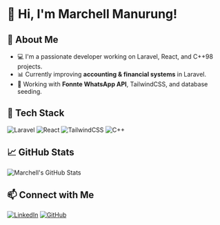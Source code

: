 # 👋 Hi, I'm Marchell Manurung!

## 🚀 About Me
- 💻 I'm a passionate developer working on Laravel, React, and C++98 projects.
- 📊 Currently improving **accounting & financial systems** in Laravel.
- 🔧 Working with **Fonnte WhatsApp API**, TailwindCSS, and database seeding.

## 🔨 Tech Stack
![Laravel](https://img.shields.io/badge/Laravel-FF2D20?style=for-the-badge&logo=laravel&logoColor=white)
![React](https://img.shields.io/badge/React-61DAFB?style=for-the-badge&logo=react&logoColor=white)
![TailwindCSS](https://img.shields.io/badge/TailwindCSS-38B2AC?style=for-the-badge&logo=tailwind-css&logoColor=white)
![C++](https://img.shields.io/badge/C++-00599C?style=for-the-badge&logo=c%2B%2B&logoColor=white)

## 📈 GitHub Stats
![Marchell's GitHub Stats](https://github-readme-stats.vercel.app/api?username=MarchellManurung&show_icons=true&theme=radical)

## 📫 Connect with Me
[![LinkedIn](https://img.shields.io/badge/LinkedIn-0077B5?style=for-the-badge&logo=linkedin&logoColor=white)](https://linkedin.com/in/marchell-manurung)
[![GitHub](https://img.shields.io/badge/GitHub-100000?style=for-the-badge&logo=github&logoColor=white)](https://github.com/MarchellManurung)
